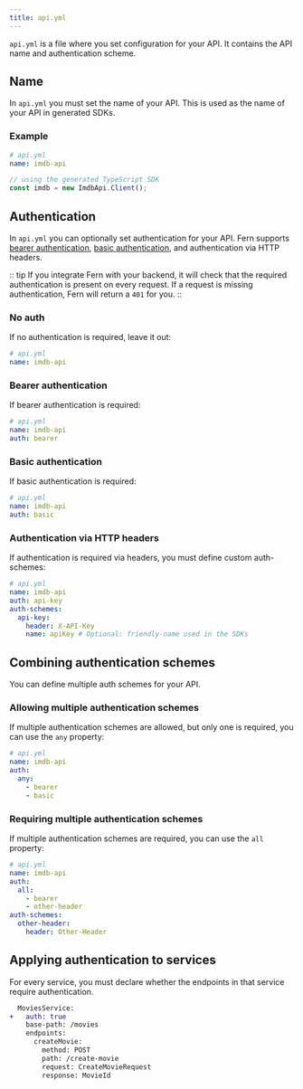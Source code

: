 ```yaml
---
title: api.yml
---
```


`api.yml` is a file where you set configuration for your API. It contains the API name and authentication scheme.

## Name

In `api.yml` you must set the name of your API. This is used as the name of your API in generated SDKs.

### Example

```yaml
# api.yml
name: imdb-api
```

```ts
// using the generated TypeScript SDK
const imdb = new ImdbApi.Client();
```

## Authentication

In `api.yml` you can optionally set authentication for your API. Fern supports [bearer authentication](https://swagger.io/docs/specification/authentication/bearer-authentication/), [basic authentication](https://swagger.io/docs/specification/authentication/basic-authentication/), and authentication via HTTP headers.

:: tip
If you integrate Fern with your backend, it will check that the required authentication is present on every request. If a request is missing authentication, Fern will return a `401` for you.
::

### No auth

If no authentication is required, leave it out:

```yaml
# api.yml
name: imdb-api
```

### Bearer authentication

If bearer authentication is required:

```yaml
# api.yml
name: imdb-api
auth: bearer
```

### Basic authentication

If basic authentication is required:

```yaml
# api.yml
name: imdb-api
auth: basic
```

### Authentication via HTTP headers

If authentication is required via headers, you must define custom auth-schemes:

```yaml
# api.yml
name: imdb-api
auth: api-key
auth-schemes:
  api-key:
    header: X-API-Key
    name: apiKey # Optional: friendly-name used in the SDKs
```

## Combining authentication schemes

You can define multiple auth schemes for your API.

### Allowing multiple authentication schemes

If multiple authentication schemes are allowed, but only one is required, you can use the `any` property:

```yaml
# api.yml
name: imdb-api
auth:
  any:
    - bearer
    - basic
```

### Requiring multiple authentication schemes

If multiple authentication schemes are required, you can use the `all` property:

```yaml
# api.yml
name: imdb-api
auth:
  all:
    - bearer
    - other-header
auth-schemes:
  other-header:
    header: Other-Header
```

## Applying authentication to services

For every service, you must declare whether the endpoints in that service require authentication.

```diff
  MoviesService:
+   auth: true
    base-path: /movies
    endpoints:
      createMovie:
        method: POST
        path: /create-movie
        request: CreateMovieRequest
        response: MovieId
```
